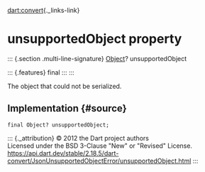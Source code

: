 [dart:convert](../../dart-convert/dart-convert-library){._links-link}

unsupportedObject property
==========================

::: {.section .multi-line-signature}
[Object](../../dart-core/object-class)? unsupportedObject

::: {.features}
final
:::
:::

The object that could not be serialized.

Implementation {#source}
--------------

``` {.language-dart data-language="dart"}
final Object? unsupportedObject;
```

::: {._attribution}
© 2012 the Dart project authors\
Licensed under the BSD 3-Clause \"New\" or \"Revised\" License.\
<https://api.dart.dev/stable/2.18.5/dart-convert/JsonUnsupportedObjectError/unsupportedObject.html>
:::
